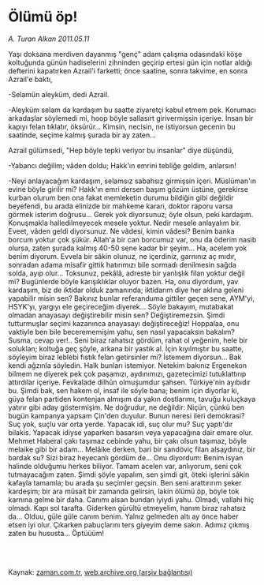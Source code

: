 # Ölümü öp!

*A. Turan Alkan 2011.05.11*

<td class="columnist-detail">
<p>Yaşı doksana merdiven dayanmış "genç" adam çalışma odasındaki köşe koltuğunda günün hadiselerini zihninden geçirip ertesi gün için notlar aldığı defterini kapatırken Azrail'i farketti; önce saatine, sonra takvime, en sonra Azrail'e baktı,</p>
<p>
<div id="haberMetinDiv">
<p>-Selamün aleyküm, dedi Azrail.
<p>-Aleyküm selam da kardaşım bu saatte ziyaretçi kabul etmem pek. Korumacı arkadaşlar söylemedi mi, hoop böyle sallasırt girivermişsin içeriye. İnsan bir kapıyı felan tıklatır, öksürür... Kimsin, necisin, ne istiyorsun gecenin bu saatinde, seçime kalmış şurada bir ay zaten...
<p>Azrail gülümsedi, "Hep böyle tepki veriyor bu insanlar" diye düşündü,
<p>-Yabancı değilim; vâden doldu; Hakk'ın emrini tebliğe geldim, anlarsın!
<p>-Neyi anlayacağım kardaşım, selamsız sabahsız girmişsin içeri. Müslüman'ın evine böyle girilir mi? Hakk'ın emri dersen başım gözüm üstüne, gerekirse kurban olurum ben ona fakat memleketin durumu bildiğin gibi değildir beyefendi, bu arada elinizde bir mahkeme kararı, doktor raporu varsa görmek isterim doğrusu... Gerek yok diyorsunuz; öyle olsun, peki kardaşım. Konuşmakla halledilmeyecek mesele yoktur. Nedir mesele anlayalım bir. Eveet, vâden geldi diyorsunuz. Ne vâdesi, kimin vâdesi? Benim banka borcum yoktur çok şükür. Allah'a bir can borcumuz var, onu da öderim nasib olursa, zaten şurada kalmış 40-50 sene kadar bir şeyim... Ha, acelem yok benim diyorum. Evvela bir sâkin olunuz, ne içerdiniz, garnınız aç mıdır, sonradan adama misafir gittik hatırımızı bile sormadı denilmesin sağda solda, ayıp olur... Toksunuz, pekâlâ, adreste bir yanlışlık filan yoktur değil mi? Bugünlerde böyle karışıklıklar oluyor bazen. Ha, onu diyordum, yav kardaşım, biz de iktidar olduk zamanında; iktidarım diye her aklına geleni yapabilir misin sen? Bakınız bunlar referanduma gittiler geçen sene, AYM'yi, HSYK'yı, yargıyı ele geçireceğim diyerek... Söyle bakayım, mutabakat olmadan anayasayı değiştirebilir misin sen? Değiştiremezsin. Şimdi tutturmuşlar seçimi kazanınca anayasayı değiştireceğiz! Hoppalaa, onu vaktiyle ben bile becerememişim yahu, sen nasıl yapacaksın bakalım? Susma, cevap ver!.. Seni biraz rahatsız gördüm, rahat ol yeğenim, hele bir soluklan; koltuğa geç şöyle, arkana bir yastık al. İçin kıyılmıştır bu saatte, söyleyim biraz leblebi fıstık felan getirsinler mi? İstemem diyorsun... Bak kendi ağzınla söyledin. Halk bunları istemiyor. Netekim bakınız Ergenekon bilmem ne diyerek pek çok paşamızı, aydınımızı, gazetecimizi tutuklattırıp attırdılar içeriye. Fevkalade dilhûn olmuşumdur şahsen. Türkiye'nin ayıbıdır bu. Şimdi bak, sen hakem ol, insaf ile söyle bana; benim için diyorlar ki, güya felan partiden kontenjan almışım da yakın dostlarımı, tavuğu kuluçkaya yatırır gibi aday göstermişim. Ne doğrudur, ne değildir: Niçün, çünkü ben bugün kampanya yapsam Çin'den duyulur. Bunun neresi ileri demokrasi? Suç yok, suçlu var orta yerde. Yapacak idi, suç olur mu? Suç yaptı'dır bilakis. Yapacak idiyse yaparken basarsın veya yapacağına dair emare olur. Mehmet Haberal çakı taşımaz cebinde yahu, bir çakı olsun taşımaz, böyle melaike gibi bir adam... Melâike derken, bari bir sandöviç filan alsaydınız, bir bardak su? Sizi biraz heyecanlı gördüm de... Onu diyordum: Benim isyan halinde olduğumu herkes biliyor. Tamam acelen var, anlıyorum, seni çok tutmayacağım zaten. Şimdi şöyle yapalım, sen şimdi git, öteki işlerini sâkin kafayla tamamla; bu arada şu seçimler geçsin. Ben seni arattırırım şeker kardeşim; bir ara müsait bir zamanda gelirsin, lakin ölümü öp, böyle tok karnına gelme bir daha. Canımı alsan bundan iyiydi yahu. Olmadı, vallahi hiç olmadı. Kapı sol tarafta. Giderken gürültü etmeyelim, hanım biraz rahatsız da... Olduu, güle güle canım benim. Yalnız gelmeden altı ay önce haber etsen iyi olur. Çıkarken pabuçlarını ters giyeyim deme sakın. Adımız çıkmış zaten bu hususta... Öptüüüm!</p></p></p></p></p></div>
</p>


<p><br>
		 </br></p></td>

Kaynak: [zaman.com.tr](http://zaman.com.tr/yazar.do?yazino=1132788), [web.archive.org (arşiv bağlantısı)](http://web.archive.org/web/20110914120643/http://www.zaman.com.tr:80/yazar.do?yazino=1132788)

